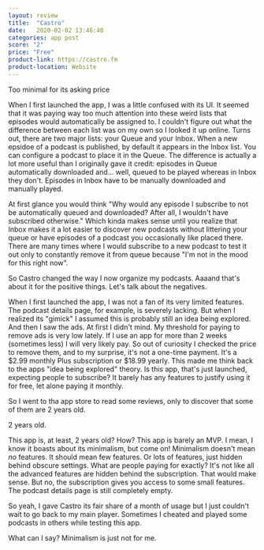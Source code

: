 ```yaml
---
layout: review
title:  "Castro"
date:   2020-02-02 13:46:40
categories: app post
score: "2"
price: "Free"
product-link: https://castro.fm
product-location: Website
---
```

Too minimal for its asking price

When I first launched the app, I was a little confused with its UI. It seemed that it was paying way too much attention into these weird lists that episodes would automatically be assigned to. I couldn't figure out what the difference between each list was on my own so I looked it up online. Turns out, there are two major lists: your Queue and your Inbox. When a new epsidoe of a podcast is published, by default it appears in the Inbox list. You can configure a podcast to place it in the Queue. The difference is actually a lot more useful than I originally gave it credit: episodes in Queue automatically downloaded and... well, queued to be played whereas in Inbox they don't. Episodes in Inbox have to be manually downloaded and manually played.

At first glance you would think "Why would any episode I subscribe to not be automatically queued and downloaded? After all, I wouldn't have subscribed otherwise." Which kinda makes sense until you realize that Inbox makes it a lot easier to discover new podcasts without littering your queue or have episodes of a podcast you occasionally like placed there. There are many times where I would subscribe to a new podcast to test it out only to constantly remove it from queue because "I'm not in the mood for this right now".

So Castro changed the way I now organize my podcasts. Aaaand that's about it for the positive things. Let's talk about the negatives.

When I first launched the app, I was not a fan of its very limited features. The podcast details page, for example, is severely lacking. But when I realized its "gimick" I assumed this is probably still an idea being explored. And then I saw the ads. At first I didn't mind. My threshold for paying to remove ads is very low lately. If I use an app for more than 2 weeks (sometimes less) I will very likely pay. So out of curiosity I checked the price to remove them, and to my surprise, it's not a one-time payment. It's a $2.99 monthly Plus subscription or $18.99 yearly. This made me think back to the apps "idea being explored" theory. Is this app, that's just launched, expecting people to subscribe? It barely has any features to justify using it for free, let alone paying it monthly.

So I went to tha app store to read some reviews, only to discover that some of them are 2 years old.

2 years old.

This app is, at least, 2 years old? How? This app is barely an MVP. I mean, I know it boasts about its minimalism, but come on! Minimalism doesn't mean *no* features. It should mean few features. Or lots of features, just hidden behind obscure settings. What are people paying for exactly? It's not like all the advanced features are hidden behind the subscription. That would make sense. But no, the subscription gives you access to some small features. The podcast details page is still completely empty.

So yeah, I gave Castro its fair share of a month of usage but I just couldn't wait to go back to my main player. Sometimes I cheated and played some podcasts in others while testing this app.

What can I say? Minimalism is just not for me.